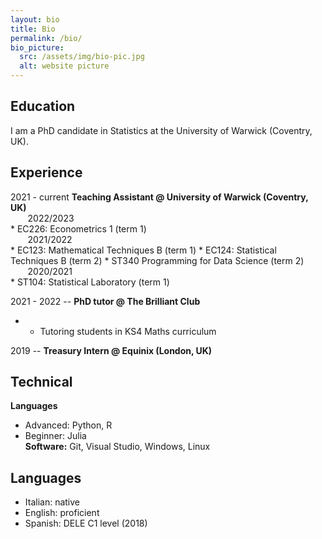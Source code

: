 ```yaml
---
layout: bio
title: Bio
permalink: /bio/
bio_picture:
  src: /assets/img/bio-pic.jpg
  alt: website picture
---
```


## Education ##
I am a PhD candidate in Statistics at the University of Warwick (Coventry, UK).


## Experience ##
2021 - current **Teaching Assistant @ University of Warwick (Coventry, UK)** <br>
&nbsp;&nbsp;&nbsp;&nbsp;&nbsp;&nbsp; 2022/2023 <br>
    * EC226: Econometrics 1 (term 1) <br>
&nbsp;&nbsp;&nbsp;&nbsp;&nbsp;&nbsp; 2021/2022 <br>
    * EC123: Mathematical Techniques B (term 1)
    * EC124: Statistical Techniques B (term 2)
    * ST340 Programming for Data Science (term 2) <br>
&nbsp;&nbsp;&nbsp;&nbsp;&nbsp;&nbsp; 2020/2021 <br>
    * ST104: Statistical Laboratory (term 1) <br>

2021 - 2022 -- **PhD tutor @ The Brilliant Club** <br>
*  * Tutoring students in KS4 Maths curriculum

2019 -- **Treasury Intern @ Equinix (London, UK)** <br>


## Technical ##
**Languages**
* Advanced: Python, R
* Beginner: Julia <br>
**Software:** Git, Visual Studio, Windows, Linux


## Languages ##
* Italian: native 
* English: proficient
* Spanish: DELE C1 level (2018)


